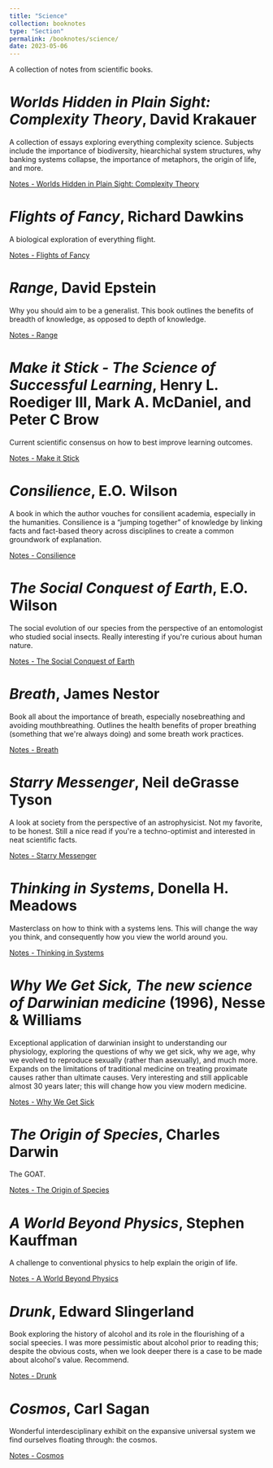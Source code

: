 ```yaml
---
title: "Science"
collection: booknotes
type: "Section"
permalink: /booknotes/science/
date: 2023-05-06
---
```


A collection of notes from scientific books.

# *Worlds Hidden in Plain Sight: Complexity Theory*, David Krakauer
A collection of essays exploring everything complexity science. Subjects include the importance of biodiversity, hiearchichal system structures, why banking systems collapse, the importance of metaphors, the origin of life, and more.

[Notes - Worlds Hidden in Plain Sight: Complexity Theory](https://john-lyne.github.io/booknotes/science/complexity)

# *Flights of Fancy*, Richard Dawkins
A biological exploration of everything flight.

[Notes - Flights of Fancy](https://john-lyne.github.io/booknotes/science/flights)

# *Range*, David Epstein
Why you should aim to be a generalist. This book outlines the benefits of breadth of knowledge, as opposed to depth of knowledge.

[Notes - Range](https://john-lyne.github.io/booknotes/science/range)

# *Make it Stick - The Science of Successful Learning*, Henry L. Roediger III, Mark A. McDaniel, and Peter C Brow
Current scientific consensus on how to best improve learning outcomes.

[Notes - Make it Stick](https://john-lyne.github.io/booknotes/science/stick)

# *Consilience*, E.O. Wilson
A book in which the author vouches for consilient academia, especially in the humanities. Consilience is a “jumping together” of knowledge by linking facts and fact-based theory across disciplines to create a common groundwork of explanation.

[Notes - Consilience](https://john-lyne.github.io/booknotes/science/consilience)

# *The Social Conquest of Earth*, E.O. Wilson
The social evolution of our species from the perspective of an entomologist who studied social insects. Really interesting if you're curious about human nature.

[Notes - The Social Conquest of Earth](https://john-lyne.github.io/booknotes/science/conquest)

# *Breath*, James Nestor
Book all about the importance of breath, especially nosebreathing and avoiding mouthbreathing. Outlines the health benefits of proper breathing (something that we're always doing) and some breath work practices.

[Notes - Breath](https://john-lyne.github.io/booknotes/science/breath)

# *Starry Messenger*, Neil deGrasse Tyson
A look at society from the perspective of an astrophysicist. Not my favorite, to be honest. Still a nice read if you're a techno-optimist and interested in neat scientific facts.

[Notes - Starry Messenger](https://john-lyne.github.io/booknotes/science/starry)

# *Thinking in Systems*, Donella H. Meadows
Masterclass on how to think with a systems lens. This will change the way you think, and consequently how you view the world around you.

[Notes - Thinking in Systems](https://john-lyne.github.io/booknotes/science/systems)

# *Why We Get Sick, The new science of Darwinian medicine* (1996), Nesse & Williams
Exceptional application of darwinian insight to understanding our physiology, exploring the questions of why we get sick, why we age, why we evolved to reproduce sexually (rather than asexually), and much more. Expands on the limitations of traditional medicine on treating proximate causes rather than ultimate causes. Very interesting and still applicable almost 30 years later; this will change how you view modern medicine.

[Notes - Why We Get Sick](https://john-lyne.github.io/booknotes/science/sick)

# *The Origin of Species*, Charles Darwin
The GOAT.

[Notes - The Origin of Species](https://john-lyne.github.io/booknotes/science/origin)

# *A World Beyond Physics*, Stephen Kauffman
A challenge to conventional physics to help explain the origin of life.

[Notes - A World Beyond Physics](https://john-lyne.github.io/booknotes/science/beyond)

# *Drunk*, Edward Slingerland
Book exploring the history of alcohol and its role in the flourishing of a social speecies. I was more pessimistic about alcohol prior to reading this; despite the obvious costs, when we look deeper there is a case to be made about alcohol's value. Recommend.

[Notes - Drunk](https://john-lyne.github.io/booknotes/science/drunk)

# *Cosmos*, Carl Sagan
Wonderful interdesciplinary exhibit on the expansive universal system we find ourselves floating through: the cosmos.

[Notes - Cosmos](https://john-lyne.github.io/booknotes/science/cosmos)
